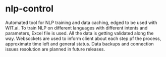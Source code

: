 # nlp-control
Automated tool for NLP training and data caching, edged to be used with WIT.ai. To train NLP on different languages with different intents and parameters, Excel file is used. All the data is getting validated along the way. Websockets are used to inform client about each step pf the process, approximate time left and general status. Data backups and connection issues resolution are planned in future releases.

